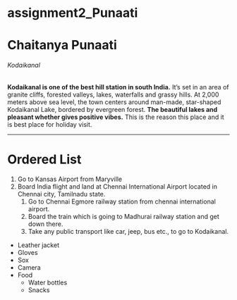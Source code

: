 # assignment2_Punaati
# Chaitanya Punaati #
###### Kodaikanal ######
**Kodaikanal is one of the best hill station in south India.** It’s set in an area of granite cliffs, forested valleys, lakes, waterfalls and grassy hills. At 2,000 meters above sea level, the town centers around man-made, star-shaped Kodaikanal Lake, bordered by evergreen forest. **The beautiful lakes and pleasant whether gives positive vibes.** This is the reason this place and it is best place for holiday visit.

<hr/>

# Ordered List #

1. Go to Kansas Airport from Maryville 
2. Board India flight and land at Chennai International Airport located in Chennai city, Tamilnadu state.
    1. Go to Chennai Egmore railway station from chennai international airport.
    2. Board the train which is going to Madhurai railway station and get down there.
    3. Take any public transport like car, jeep, bus etc., to go to Kodaikanal.

* Leather jacket
* Gloves
* Sox
* Camera
* Food
    * Water bottles
    * Snacks
